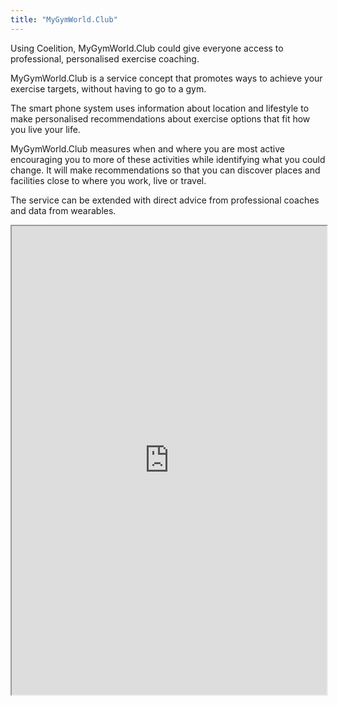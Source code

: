 ```yaml
---
title: "MyGymWorld.Club"
---
```


Using Coelition, MyGymWorld.Club could give everyone access to professional, personalised exercise coaching.

MyGymWorld.Club is a service concept that promotes ways to achieve your exercise targets, without having to go to a gym.

The smart phone system uses information about location and lifestyle to make personalised recommendations about exercise options that fit how you live your life.

MyGymWorld.Club measures when and where you are most active encouraging you to more of these activities while identifying what you could change. It will make recommendations so that you can discover places and facilities close to where you work, live or travel.

The service can be extended with direct advice from professional coaches and data from wearables.

<iframe height="750" width="100%" src="https://ewelton.github.io/ktest/wiki.html#MyGymWorld.Club"></iframe>
